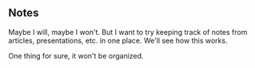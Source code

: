 ## Notes ##

Maybe I will, maybe I won't. But I want to try keeping track of notes from articles,
presentations, etc. in one place. We'll see how this works.

One thing for sure, it won't be organized.
